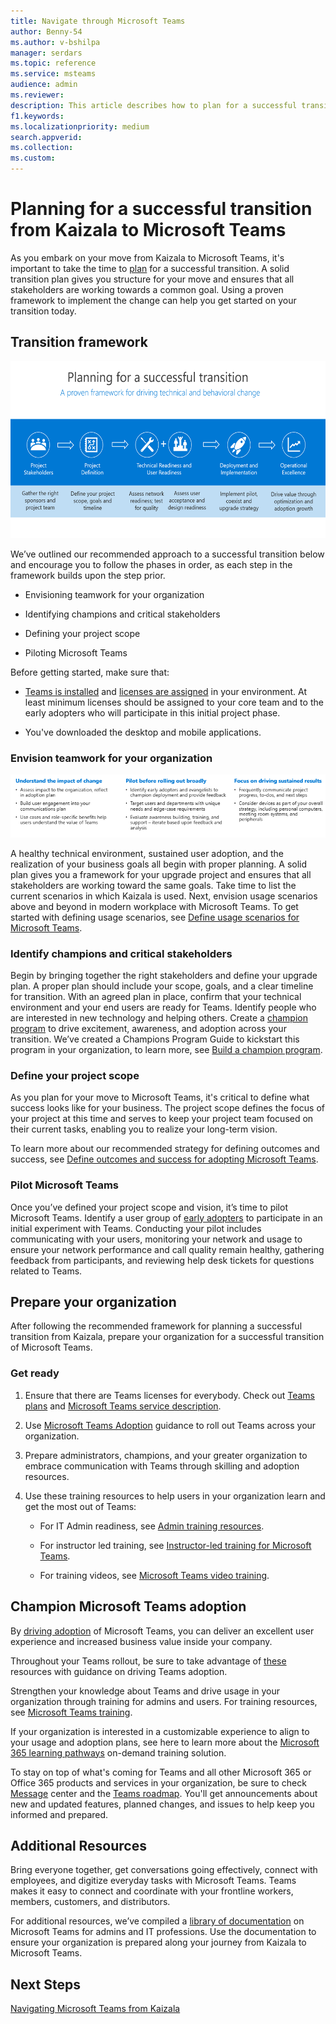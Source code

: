 ```yaml
---
title: Navigate through Microsoft Teams
author: Benny-54
ms.author: v-bshilpa
manager: serdars
ms.topic: reference
ms.service: msteams
audience: admin
ms.reviewer: 
description: This article describes how to plan for a successful transition from Kaizala to Microsoft Teams.  
f1.keywords:
ms.localizationpriority: medium
search.appverid:
ms.collection:
ms.custom:
---
```


# Planning for a successful transition from Kaizala to Microsoft Teams

As you embark on your move from Kaizala to Microsoft Teams, it's important to take the time to [plan](https://docs.microsoft.com/microsoftteams/deploy-enterprise-setup?tabs=ChatTeamsChannels#plan-your-deployment) for a successful transition. A solid transition plan gives you structure for your move and ensures that all stakeholders are working towards a common goal. Using a proven framework to implement the change can help you get started on your transition today.

## Transition framework

![Image depicting transition guidance](media/plan-for-successful-transition.png)

We’ve outlined our recommended approach to a successful transition below and encourage you to follow the phases in order, as each step in the framework builds upon the step prior.

- Envisioning teamwork for your organization

- Identifying champions and critical stakeholders

- Defining your project scope

- Piloting Microsoft Teams

Before getting started, make sure that:

- [Teams is installed](https://docs.microsoft.com/microsoftteams/get-clients) and [licenses are assigned](https://docs.microsoft.com/office365/servicedescriptions/teams-service-description) in your environment. At least minimum licenses should be assigned to your core team and to the early adopters who will participate in this initial project phase.

- You've downloaded the desktop and mobile applications.

### Envision teamwork for your organization

![Image depicting additional transition guidance](media/kaizala-framework-guidance.png)

A healthy technical environment, sustained user adoption, and the realization of your business goals all begin with proper planning. A solid plan gives you a framework for your upgrade project and ensures that all stakeholders are working toward the same goals. Take time to list the current scenarios in which Kaizala is used. Next, envision usage scenarios above and beyond in modern workplace with Microsoft Teams. To get started with defining usage scenarios, see [Define usage scenarios for Microsoft Teams](https://docs.microsoft.com/microsoftteams/teams-adoption-define-usage-scenarios).

### Identify champions and critical stakeholders

Begin by bringing together the right stakeholders and define your upgrade plan. A proper plan should include your scope, goals, and a clear timeline for transition. With an agreed plan in place, confirm that your technical environment and your end users are ready for Teams. Identify people who are interested in new technology and helping others. Create a [champion program](https://docs.microsoft.com/microsoftteams/teams-adoption-create-champions-program) to drive excitement, awareness, and adoption across your transition. We’ve created a Champions Program Guide to kickstart this program in your organization, to learn more, see [Build a champion program](https://view.officeapps.live.com/op/view.aspx?src=https://fto365dev.blob.core.windows.net:443/media/Default/DocResources/Adoption/Build_Champions_Program_Guide.pptx).

### Define your project scope

As you plan for your move to Microsoft Teams, it's critical to define what success looks like for your business.  The project scope defines the focus of your project at this time and serves to keep your project team focused on their current tasks, enabling you to realize your long-term vision.

To learn more about our recommended strategy for defining outcomes and success, see [Define outcomes and success for adopting Microsoft Teams](https://docs.microsoft.com/microsoftteams/teams-adoption-define-outcomes).

### Pilot Microsoft Teams

Once you’ve defined your project scope and vision, it’s time to pilot Microsoft Teams. Identify a user group of [early adopters](https://docs.microsoft.com/microsoftteams/teams-adoption-onboard-early-adopters) to participate in an initial experiment with Teams. Conducting your pilot includes communicating with your users, monitoring your network and usage to ensure your network performance and call quality remain healthy, gathering feedback from participants, and reviewing help desk tickets for questions related to Teams.

## Prepare your organization

After following the recommended framework for planning a successful transition from Kaizala, prepare your organization for a successful transition of Microsoft Teams.

### Get ready

 1. Ensure that there are Teams licenses for everybody. Check out [Teams plans](https://www.microsoft.com/microsoft-teams/compare-microsoft-teams-options?rtc=1) and [Microsoft Teams service description](https://docs.microsoft.com/office365/servicedescriptions/teams-service-description).

 2. Use [Microsoft Teams Adoption](https://adoption.microsoft.com/microsoft-teams/#get-started) guidance to roll out Teams across your organization.

 3. Prepare administrators, champions, and your greater organization to embrace communication with Teams through skilling and adoption resources.  

 4. Use these training resources to help users in your organization learn and get the most out of Teams:

    - For IT Admin readiness, see [Admin training resources](https://docs.microsoft.com/microsoftteams/itadmin-readiness).

    - For instructor led training, see [Instructor-led training for Microsoft Teams](https://docs.microsoft.com/microsoftteams/instructor-led-training-teams-landing-page).
  
    - For training videos, see [Microsoft Teams video training](https://support.microsoft.com/office/microsoft-teams-video-training-4f108e54-240b-4351-8084-b1089f0d21d7?ui=en-us&rs=en-us&ad=us).

## Champion Microsoft Teams adoption

By [driving adoption](https://docs.microsoft.com/microsoftteams/teams-adoption-get-started) of Microsoft Teams, you can deliver an excellent user experience and increased business value inside your company.

Throughout your Teams rollout, be sure to take advantage of [these](https://docs.microsoft.com/microsoftteams/adopt-microsoft-teams-landing-page) resources with guidance on driving Teams adoption.

Strengthen your knowledge about Teams and drive usage in your organization through training for admins and users. For training resources, see [Microsoft Teams training](https://docs.microsoft.com/microsoftteams/training-microsoft-teams-landing-page).

If your organization is interested in a customizable experience to align to your usage and adoption plans, see here to learn more about the [Microsoft 365 learning pathways](https://adoption.microsoft.com/microsoft-365-learning-pathways/) on-demand training solution.

To stay on top of what's coming for Teams and all other Microsoft 365 or Office 365 products and services in your organization, be sure to check [Message](https://admin.microsoft.com/AdminPortal/Home?ref=/MessageCenter) center and the [Teams roadmap](https://www.microsoft.com/microsoft-365/roadmap?rtc=2&filters=Microsoft%20Teams). You'll get announcements about new and updated features, planned changes, and issues to help keep you informed and prepared.

## Additional Resources

Bring everyone together, get conversations going effectively, connect with employees, and digitize everyday tasks with Microsoft Teams. Teams makes it easy to connect and coordinate with your frontline workers, members, customers, and distributors.

For additional resources, we’ve compiled a [library of documentation](https://docs.microsoft.com/microsoftteams/) on Microsoft Teams for admins and IT professions. Use the documentation to ensure your organization is prepared along your journey from Kaizala to Microsoft Teams.

## Next Steps

<a name="ControlSyncThroughput"> </a>

[Navigating Microsoft Teams from Kaizala](https://docs.microsoft.com/MicrosoftTeams/navigate-teams)
